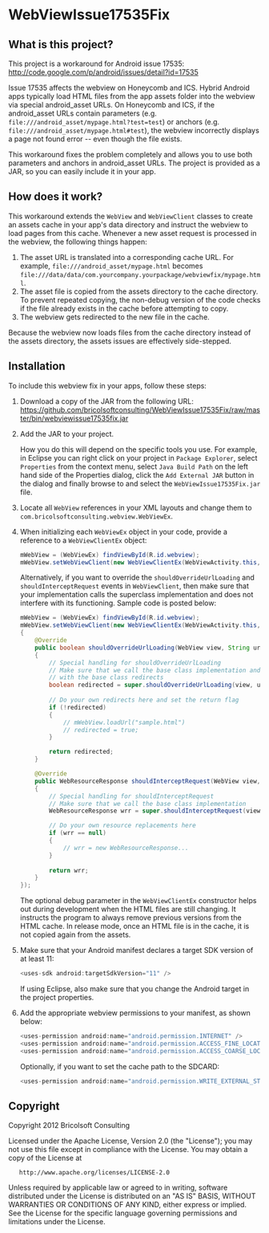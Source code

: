 WebViewIssue17535Fix
====================

What is this project?
---------------------
This project is a workaround for Android issue 17535: http://code.google.com/p/android/issues/detail?id=17535

Issue 17535 affects the webview on Honeycomb and ICS. Hybrid Android apps typically load HTML files from the app assets folder into the webview via special android_asset URLs. On Honeycomb and ICS, if the android_asset URLs contain parameters (e.g. `file:///android_asset/mypage.html?test=test`) or anchors (e.g. `file:///android_asset/mypage.html#test`), the webview incorrectly displays a page not found error -- even though the file exists.

This workaround fixes the problem completely and allows you to use both parameters and anchors in android_asset URLs. The project is provided as a JAR, so you can easily include it in your app.

How does it work?
-----------------

This workaround extends the `WebView` and `WebViewClient` classes to create an assets cache in your app's data directory and instruct the webview to load pages from this cache. Whenever a new asset request is processed in the webview, the following things happen:

1. The asset URL is translated into a corresponding cache URL. For example, `file:///android_asset/mypage.html` becomes `file:///data/data/com.yourcompany.yourpackage/webviewfix/mypage.html`.
2. The asset file is copied from the assets directory to the cache directory. To prevent repeated copying, the non-debug version of the code checks if the file already exists in the cache before attempting to copy.
3. The webview gets redirected to the new file in the cache.

Because the webview now loads files from the cache directory instead of the assets directory, the assets issues are effectively side-stepped.

Installation
------------
To include this webview fix in your apps, follow these steps:

1. Download a copy of the JAR from the following URL: https://github.com/bricolsoftconsulting/WebViewIssue17535Fix/raw/master/bin/webviewissue17535fix.jar
2. Add the JAR to your project.

   How you do this will depend on the specific tools you use. For example, in Eclipse you can right click on your project in `Package Explorer`, select `Properties` from the context menu, select `Java Build Path` on the left hand side of the Properties dialog, click the `Add External JAR` button in the dialog and finally browse to and select the `WebViewIssue17535Fix.jar` file.
   
3. Locate all `WebView` references in your XML layouts and change them to `com.bricolsoftconsulting.webview.WebViewEx`.
4. When initializing each `WebViewEx` object in your code, provide a reference to a `WebViewClientEx` object:

    ```java
    mWebView = (WebViewEx) findViewById(R.id.webview);
    mWebView.setWebViewClient(new WebViewClientEx(WebViewActivity.this, DEBUG));
    ```

   Alternatively, if you want to override the `shouldOverrideUrlLoading` and `shouldInterceptRequest` events in `WebViewClient`, then make sure that your implementation calls the superclass implementation and does not interfere with its functioning. Sample code is posted below:

    ```java
    mWebView = (WebViewEx) findViewById(R.id.webview);
    mWebView.setWebViewClient(new WebViewClientEx(WebViewActivity.this, DEBUG)
    {
        @Override
        public boolean shouldOverrideUrlLoading(WebView view, String url)
        {
            // Special handling for shouldOverrideUrlLoading
            // Make sure that we call the base class implementation and do not interfere
            // with the base class redirects
            boolean redirected = super.shouldOverrideUrlLoading(view, url);
				
            // Do your own redirects here and set the return flag
            if (!redirected)
            {
                // mWebView.loadUrl("sample.html")
                // redirected = true;
            }

            return redirected;
        }

        @Override
        public WebResourceResponse shouldInterceptRequest(WebView view, String url)
        {
            // Special handling for shouldInterceptRequest
            // Make sure that we call the base class implementation
            WebResourceResponse wrr = super.shouldInterceptRequest(view, url);

            // Do your own resource replacements here
            if (wrr == null)
            {
                // wrr = new WebResourceResponse...
            }
				
            return wrr;
        }
    });
    ```
   
   The optional debug parameter in the `WebViewClientEx` constructor helps out during development when the HTML files are still changing. It instructs the program to always remove previous versions from the HTML cache. In release mode, once an HTML file is in the cache, it is not copied again from the assets.

5. Make sure that your Android manifest declares a target SDK version of at least 11:

    ```java
    <uses-sdk android:targetSdkVersion="11" />
    ```
    
   If using Eclipse, also make sure that you change the Android target in the project properties.

6. Add the appropriate webview permissions to your manifest, as shown below:

    ```java
    <uses-permission android:name="android.permission.INTERNET" />
    <uses-permission android:name="android.permission.ACCESS_FINE_LOCATION" />
    <uses-permission android:name="android.permission.ACCESS_COARSE_LOCATION" />
    ```

   Optionally, if you want to set the cache path to the SDCARD:
   
    ```java
    <uses-permission android:name="android.permission.WRITE_EXTERNAL_STORAGE" />
    ```

Copyright
---------
Copyright 2012 Bricolsoft Consulting

Licensed under the Apache License, Version 2.0 (the "License"); you may not use this file except in compliance with the License. You may obtain a copy of the License at

       http://www.apache.org/licenses/LICENSE-2.0

Unless required by applicable law or agreed to in writing, software distributed under the License is distributed on an "AS IS" BASIS, WITHOUT WARRANTIES OR CONDITIONS OF ANY KIND, either express or implied. See the License for the specific language governing permissions and limitations under the License.